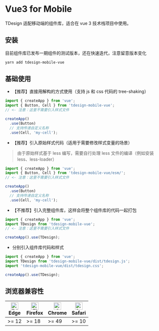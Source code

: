 # Vue3 for Mobile

TDesign 适配移动端的组件库，适合在 vue 3 技术栈项目中使用。

## 安装

目前组件库已发布一期组件的测试版本，还在快速迭代，注意留意版本变化

```bash
yarn add tdesign-mobile-vue
```

## 基础使用

- 【推荐】直接用解构的方式使用（支持 js 和 css 代码的 tree-shaking）

```js
import { createApp } from 'vue';
import { Button, Cell } from 'tdesign-mobile-vue';
// <- 注意：这里不需要引入样式文件

createApp()
  .use(Button)
  // 支持传递自定义名称
  .use(Cell, 'my-cell');
```

- 【推荐】引入原始样式代码（适用于需要修改样式变量的场景）

> 由于原始样式基于 less 编写，需要自行处理 less 文件的编译（例如安装 less、less-loader）

```js
import { createApp } from 'vue';
import { Button, Cell } from 'tdesign-mobile-vue/esm/';
// <- 注意：这里不需要引入样式文件

createApp()
  .use(Button)
  // 支持传递自定义名称
  .use(Cell, 'my-cell');
```

- 【不推荐】引入完整组件库，这样会将整个组件库的代码一起打包

```js
import { createApp } from 'vue';
import TDesign from 'tdesign-mobile-vue';
// <- 注意：这里不需要引入样式文件

createApp().use(TDesign);
```

- 分别引入组件库代码和样式

```js
import { createApp } from 'vue';
import TDesign from 'tdesign-mobile-vue/dist/tdesign.js';
import 'tdesign-mobile-vue/dist/tdesign.css';

createApp().use(TDesign);
```

## 浏览器兼容性

| [<img src="https://raw.githubusercontent.com/alrra/browser-logos/master/src/edge/edge_48x48.png" alt="Edge" width="24px" height="24px" />](http://godban.github.io/browsers-support-badges/)<br/>Edge | [<img src="https://raw.githubusercontent.com/alrra/browser-logos/master/src/firefox/firefox_48x48.png" alt="Firefox" width="24px" height="24px" />](http://godban.github.io/browsers-support-badges/)<br/>Firefox | [<img src="https://raw.githubusercontent.com/alrra/browser-logos/master/src/chrome/chrome_48x48.png" alt="Chrome" width="24px" height="24px" />](http://godban.github.io/browsers-support-badges/)<br/>Chrome | [<img src="https://raw.githubusercontent.com/alrra/browser-logos/master/src/safari/safari_48x48.png" alt="Safari" width="24px" height="24px" />](http://godban.github.io/browsers-support-badges/)<br/>Safari |
| ----------------------------------------------------------------------------------------------------------------------------------------------------------------------------------------------------- | ----------------------------------------------------------------------------------------------------------------------------------------------------------------------------------------------------------------- | ------------------------------------------------------------------------------------------------------------------------------------------------------------------------------------------------------------- | ------------------------------------------------------------------------------------------------------------------------------------------------------------------------------------------------------------- |
| >= 12                                                                                                                                                                                                  | >= 18                                                                                                                                                                                                   | >= 49                                                                                                                                                                                               | >= 10                                                                                                                                                                                               |
